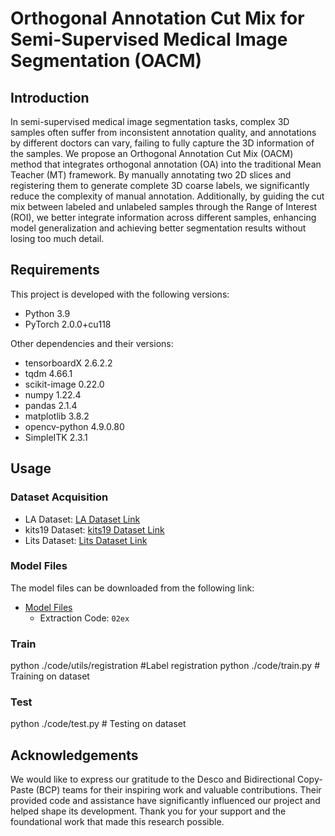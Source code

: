 # Orthogonal Annotation Cut Mix for Semi-Supervised Medical Image Segmentation (OACM)

## Introduction
In semi-supervised medical image segmentation tasks, complex 3D samples often suffer from inconsistent annotation quality, and annotations by different doctors can vary, failing to fully capture the 3D information of the samples. We propose an Orthogonal Annotation Cut Mix (OACM) method that integrates orthogonal annotation (OA) into the traditional Mean Teacher (MT) framework. By manually annotating two 2D slices and registering them to generate complete 3D coarse labels, we significantly reduce the complexity of manual annotation. Additionally, by guiding the cut mix between labeled and unlabeled samples through the Range of Interest (ROI), we better integrate information across different samples, enhancing model generalization and achieving better segmentation results without losing too much detail.

## Requirements
This project is developed with the following versions:

- Python 3.9
- PyTorch 2.0.0+cu118

Other dependencies and their versions:
- tensorboardX 2.6.2.2
- tqdm 4.66.1
- scikit-image 0.22.0
- numpy 1.22.4
- pandas 2.1.4
- matplotlib 3.8.2
- opencv-python 4.9.0.80
- SimpleITK 2.3.1

## Usage
### Dataset Acquisition
- LA Dataset: [LA Dataset Link](https://github.com/yulequan/UA-MT/tree/master/data)
- kits19 Dataset: [kits19 Dataset Link](https://paperswithcode.com/dataset/kits19)
- Lits Dataset: [Lits Dataset Link](https://paperswithcode.com/dataset/lits17)
### Model Files
The model files can be downloaded from the following link:
- [Model Files](https://pan.baidu.com/s/19qFfX5eveS_yqRTK8s5Wuw?pwd=02ex)
  - Extraction Code: `02ex`

### Train
python ./code/utils/registration   #Label registration
python ./code/train.py  # Training on  dataset
### Test
python ./code/test.py  # Testing on  dataset

## Acknowledgements

We would like to express our gratitude to the Desco and Bidirectional Copy-Paste (BCP) teams for their inspiring work and valuable contributions. Their provided code and assistance have significantly influenced our project and helped shape its development. Thank you for your support and the foundational work that made this research possible.

